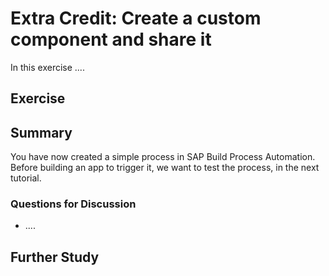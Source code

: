 # Extra Credit: Create a custom component and share it

In this exercise ....

## Exercise




## Summary

You have now created a simple process in SAP Build Process Automation. Before building an app to trigger it, we want to test the process, in the next tutorial.


### Questions for Discussion

- ....


## Further Study




